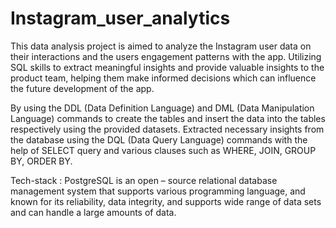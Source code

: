 # Instagram_user_analytics
This data analysis project is aimed to analyze the Instagram user data on their interactions and the users engagement patterns with the app. Utilizing SQL skills to extract meaningful insights and provide valuable insights to the product team, helping them make informed decisions which can influence the future development of the app.

By using the DDL (Data Definition Language) and DML (Data Manipulation Language) commands to create the tables and insert the data into the tables respectively using the provided datasets.
Extracted necessary insights from the database using the DQL (Data Query Language) commands with the help of SELECT query and various clauses such as WHERE, JOIN, GROUP BY, ORDER BY.

Tech-stack : PostgreSQL is an open – source relational database management system that supports various programming language, and known for its reliability, data integrity, and supports wide range of data sets and can handle a large amounts of data.
